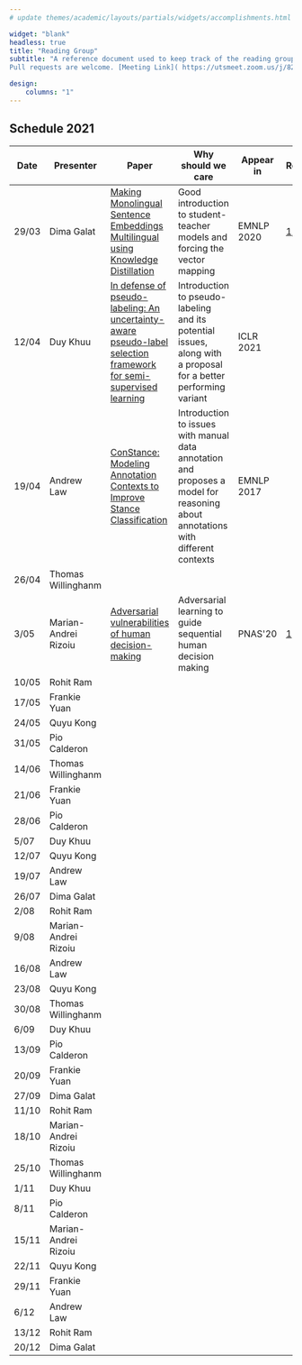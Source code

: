 ```yaml
---
# update themes/academic/layouts/partials/widgets/accomplishments.html to change the design of this page

widget: "blank"
headless: true 
title: "Reading Group"
subtitle: "A reference document used to keep track of the reading group meetings.  
Pull requests are welcome. [Meeting Link]( https://utsmeet.zoom.us/j/82967712670?pwd=Z0p6S1luR1FRL2xaQTZNN2lmb3Q2dz09)"

design:
    columns: "1"
---
```


## Schedule 2021

| Date  | Presenter    | Paper         | Why should we care | Appear in | Repo | Blogs
 | ----- | ------------ | ------------- | ------------------ | ---------- | ----- | -----
 | 29/03 | Dima Galat    | [Making Monolingual Sentence Embeddings Multilingual using Knowledge Distillation](https://www.aclweb.org/anthology/2020.emnlp-main.365.pdf) | Good introduction to student-teacher models and forcing the vector mapping | EMNLP 2020 | [1](https://github.com/UKPLab/sentence-transformers/blob/384508914f6a41335dc0144f971e7ca928769df2/examples/training/distillation/README.md), [2](https://github.com/UKPLab/sentence-transformers/blob/e745cca8a05b07b5daea96b64828d14f1b241715/examples/training/multilingual/README.md) | [1](https://towardsdatascience.com/a-complete-guide-to-transfer-learning-from-english-to-other-languages-using-sentence-embeddings-8c427f8804a9)
|12/04|Duy Khuu|[In defense of pseudo-labeling: An uncertainty-aware pseudo-label selection framework for semi-supervised learning](https://arxiv.org/pdf/2101.06329.pdf)|Introduction to pseudo-labeling and its potential issues, along with a proposal for a better performing variant| ICLR 2021| 
|19/04|Andrew Law| [ConStance: Modeling Annotation Contexts to Improve Stance Classification](https://www.aclweb.org/anthology/D17-1116.pdf)|Introduction to issues with manual data annotation and proposes a model for reasoning about annotations with different contexts|EMNLP 2017|||
|26/04|Thomas Willinghanm||||
|3/05|Marian-Andrei Rizoiu|[Adversarial vulnerabilities of human decision-making](https://www.pnas.org/content/117/46/29221)|Adversarial learning to guide sequential human decision making|PNAS'20|[1](https://github.com/adezfouli/decision_adv)
|10/05|Rohit Ram||||
|17/05|Frankie Yuan||||
|24/05|Quyu Kong||||
|31/05|Pio Calderon||||
|14/06|Thomas Willinghanm||||
|21/06|Frankie Yuan||||
|28/06|Pio Calderon||||
|5/07|Duy Khuu||||
|12/07|Quyu Kong||||
|19/07|Andrew Law||||
|26/07|Dima Galat||||
|2/08|Rohit Ram||||
|9/08|Marian-Andrei Rizoiu||||
|16/08|Andrew Law||||
|23/08|Quyu Kong||||
|30/08|Thomas Willinghanm||||
|6/09|Duy Khuu||||
|13/09|Pio Calderon||||
|20/09|Frankie Yuan||||
|27/09|Dima Galat||||
|11/10|Rohit Ram||||
|18/10|Marian-Andrei Rizoiu||||
|25/10|Thomas Willinghanm||||
|1/11|Duy Khuu||||
|8/11|Pio Calderon||||
|15/11|Marian-Andrei Rizoiu||||
|22/11|Quyu Kong||||
|29/11|Frankie Yuan||||
|6/12|Andrew Law||||
|13/12|Rohit Ram||||
|20/12|Dima Galat||||
